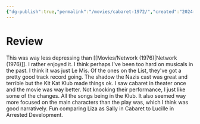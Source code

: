 ```yaml
---
{"dg-publish":true,"permalink":"/movies/cabaret-1972/","created":"2024-02-20","updated":"2024-02-26"}
---
```



# Review
This was way less depressing than [[Movies/Network (1976)\|Network (1976)]]. I rather enjoyed it. I think perhaps I've been too hard on musicals in the past. I think it was just Le Mis. Of the ones on the List, they've got a pretty good track record going. The shadow the Nazis cast was great and terrible but the Kit Kat Klub made things ok. I saw cabaret in theater once and the movie was way better. Not knocking their performance, I just like some of the changes. All the songs being in the Klub. It also seemed way more focused on the main characters than the play was, which I think was good narratively. Fun comparing Liza as Sally in Cabaret to Lucille in Arrested Development.